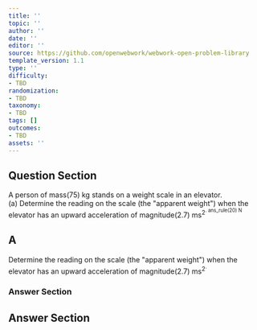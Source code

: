 ```yaml
---
title: ''
topic: ''
author: ''
date: ''
editor: ''
source: https://github.com/openwebwork/webwork-open-problem-library
template_version: 1.1
type: ''
difficulty:
- TBD
randomization:
- TBD
taxonomy:
- TBD
tags: []
outcomes:
- TBD
assets: ''
---
```


## Question Section 

 
A person of mass(75) kg stands on a weight scale in an elevator.  
(a) Determine the reading on the scale (the "apparent weight") when the elevator has an upward acceleration of magnitude(2.7) ms<sup>2<sup>. 
 ans_rule(20) N

## A
Determine the reading on the scale (the "apparent weight") when the elevator has an upward acceleration of magnitude(2.7) ms<sup>2<sup>. 
### Answer Section


## Answer Section

